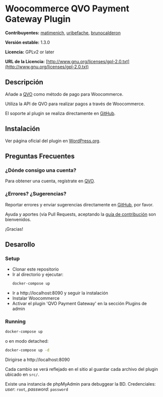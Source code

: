 # Woocommerce QVO Payment Gateway Plugin
**Contribuyentes:** [matimenich](https://github.com/matimenich), [uribefache](https://github.com/uribefache), [brunocalderon](https://github.com/brunocalderon)

**Versión estable:** 1.3.0

**Licencia:** GPLv2 or later

**URL de la Licencia:** [http://www.gnu.org/licenses/gpl-2.0.txt](http://www.gnu.org/licenses/gpl-2.0.txt)


## Descripción
Añade a [QVO](https://qvo.cl) como método de pago para Woocommerce.

Utiliza la API de QVO para realizar pagos a través de Woocommerce.

El soporte al plugin se realiza directamente en [GitHub](https://github.com/qvo-team/qvo-woocommerce-webpay-plus/issues).


## Instalación
Ver página oficial del plugin en [WordPress.org](https://wordpress.org/plugins/qvo-woocommerce-webpay-plus/).


## Preguntas Frecuentes

### ¿Dónde consigo una cuenta?
Para obtener una cuenta, regístrate en [QVO](https://qvo.cl).

### ¿Errores? ¿Sugerencias?
Reportar errores y enviar sugerencias directamente en [GitHub](https://github.com/qvo-team/qvo-woocommerce-webpay-plus/issues), por favor.

Ayuda y aportes (vía Pull Requests, aceptando la [guía de contribución](https://github.com/qvo-team/qvo-woocommerce-webpay-plus/blob/master/CONTRIBUTING.md) son bienvenidos.

¡Gracias!

## Desarollo

### Setup

- Clonar este repositorio
- Ir al directorio y ejecutar:
  ```bash
  docker-compose up
  ```
- Ir a http://localhost:8090 y seguir la instalación
- Instalar Woocommerce
- Activar el plugin 'QVO Payment Gateway' en la sección Plugins de admin

### Running

```bash
docker-compose up
```

o en modo detached:

```bash
docker-compose up -d
```

Dirigirse a http://localhost:8090

Cada cambio se verá reflejado en el sitio al guardar cada archivo del plugin ubicado en `src/`.

Existe una instancia de phpMyAdmin para debuggear la BD. Credenciales: *user*: `root`, *password*: `password`
